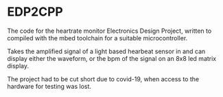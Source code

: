 # EDP2CPP
The code for the heartrate monitor Electronics Design Project, written to compiled with the mbed toolchain for a suitable microcontroller. 

Takes the amplified signal of a light based hearbeat sensor in and can display either the waveform, or the bpm of the signal on an 8x8 led matrix display.

The project had to be cut short due to covid-19, when access to the hardware for testing was lost.
